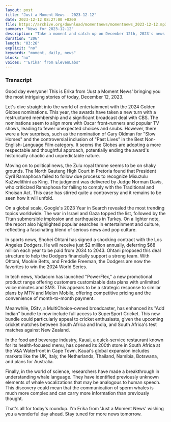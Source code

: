 ```yaml
---
layout: post
title: "Just a Moment News - 2023-12-12"
date: 2023-12-12 08:27:00 +0200
file: https://archive.org/download/momentnews/momentnews_2023-12-12.mp3
summary: "News for 2023-12-12"
description: "Take a moment and catch up on December 12th, 2023's news."
duration: "206"
length: "03:26"
explicit: "no"
keywords: "moment, daily, news"
block: "no"
voices: "'Erika' from ElevenLabs"
---
```


### Transcript

Good day everyone! This is Erika from 'Just a Moment News' bringing you the most intriguing stories of today, December 12, 2023.

Let's dive straight into the world of entertainment with the 2024 Golden Globes nominations. This year, the awards have taken a new turn with a restructured membership and a significant broadcast deal with CBS. The nominations seem to align more with Oscar front-runners and popular TV shows, leading to fewer unexpected choices and snubs. However, there were a few surprises, such as the nomination of Gary Oldman for "Slow Horses" and the controversial inclusion of "Past Lives" in the Best Non-English-Language Film category. It seems the Globes are adopting a more respectable and thoughtful approach, potentially ending the award's historically chaotic and unpredictable nature.

Moving on to political news, the Zulu royal throne seems to be on shaky grounds. The North Gauteng High Court in Pretoria found that President Cyril Ramaphosa failed to follow due process to recognize Misuzulu KaZwelithini as King. The judgment was delivered by Judge Norman Davis, who criticized Ramaphosa for failing to comply with the Traditional and Khoisan Act. This case has stirred quite a controversy and it remains to be seen how it will unfold.

On a global scale, Google's 2023 Year in Search revealed the most trending topics worldwide. The war in Israel and Gaza topped the list, followed by the Titan submersible implosion and earthquakes in Turkey. On a lighter note, the report also highlighted popular searches in entertainment and culture, reflecting a fascinating blend of serious news and pop culture.

In sports news, Shohei Ohtani has signed a shocking contract with the Los Angeles Dodgers. He will receive just $2 million annually, deferring $68 million each year to be paid from 2034 to 2043. Ohtani proposed this deal structure to help the Dodgers financially support a strong team. With Ohtani, Mookie Betts, and Freddie Freeman, the Dodgers are now the favorites to win the 2024 World Series.

In tech news, Vodacom has launched "PowerFlex," a new promotional product range offering customers customizable data plans with unlimited voice minutes and SMS. This appears to be a strategic response to similar plans by MTN and Melon Mobile, offering competitive pricing and the convenience of month-to-month payment.

Meanwhile, DStv, a MultiChoice-owned broadcaster, has enhanced its "Add Indian" bundle to now include full access to SuperSport Cricket. This new bundle could particularly appeal to cricket enthusiasts, given the upcoming cricket matches between South Africa and India, and South Africa's test matches against New Zealand.

In the food and beverage industry, Kauai, a quick-service restaurant known for its health-focused menu, has opened its 200th store in South Africa at the V&A Waterfront in Cape Town. Kauai's global expansion includes markets like the UK, Italy, the Netherlands, Thailand, Namibia, Botswana, and plans for Australia.

Finally, in the world of science, researchers have made a breakthrough in understanding whale language. They have identified previously unknown elements of whale vocalizations that may be analogous to human speech. This discovery could mean that the communication of sperm whales is much more complex and can carry more information than previously thought.

That's all for today's roundup. I'm Erika from 'Just a Moment News' wishing you a wonderful day ahead. Stay tuned for more news tomorrow.
